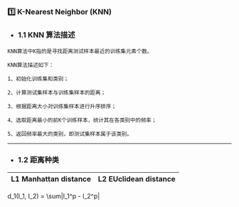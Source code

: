 ### :one: K-Nearest Neighbor (KNN)
- ### 1.1 KNN 算法描述
```
KNN算法中K指的是寻找距离测试样本最近的训练集元素个数。

KNN算法描述如下：

1、初始化训练集和类别；

2、计算测试集样本与训练集样本的距离；

3、根据距离大小对训练集样本进行升序排序；

4、选取距离最小的前K个训练样本，统计其在各类别中的频率；

5、返回频率最大的类别，即测试集样本属于该类别。
```

----

- ### 1.2 距离种类  
| L1 Manhattan distance | L2 EUclidean distance |
| --------------------- | --------------------- |


d_1(I_1, I_2) = \sum|I_1^p - I_2^p|
